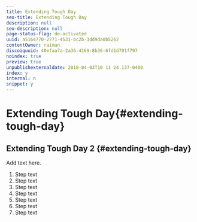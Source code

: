```yaml
---
title: Extending Tough Day
seo-title: Extending Tough Day
description: null
seo-description: null
page-status-flag: de-activated
uuid: a5164770-2771-4531-bc2b-3dd9da0b5262
contentOwner: raiman
discoiquuid: 40efaa7a-2a36-4169-8b36-6fd1d701f797
noindex: true
preview: true
unpublishexternaldate: 2018-04-03T10 11 24.137-0400
index: y
internal: n
snippet: y
---
```


# Extending Tough Day{#extending-tough-day}

## Extending Tough Day 2 {#extending-tough-day}

Add text here.

1. Step text
1. Step text
1. Step text
1. Step text
1. Step text
1. Step text
1. Step text

